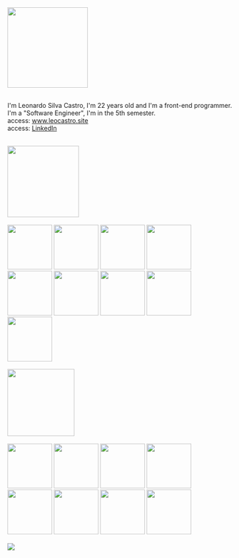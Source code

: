 <div>
 <img src="https://github.com/leocastroz/broex-tech/assets/72839343/521bdb8f-ee9e-48ea-a400-2dfe5cd56c13" width="180px" >
</div>

</br>

<p>
  I'm Leonardo Silva Castro, I'm 22 years old and I'm a front-end programmer.
  <br>
  I'm a "Software Engineer", I'm in the 5th semester.
  <br>
  access: <a href="https://www.leocastro.site">www.leocastro.site</a>
  <br>
  access: <a href="https://www.linkedin.com/in/leoscastro/">LinkedIn</a>
</p>
<br>
<div align="">
  <img src="https://github.com/leocastroz/broex-tech/assets/72839343/fb3e6952-29de-4c65-864d-124bf8131451" width="160px">
  <div>
  <br>
   <img src="https://github.com/leocastroz/broex-tech/assets/72839343/5312de69-16e4-4814-a94e-b308a7474b93" width="100px">
  <img src="https://github.com/leocastroz/broex-tech/assets/72839343/d9d823e4-fe82-440f-bd0b-f86587b32aaa" width="100px">
    <img src="https://github.com/leocastroz/broex-tech/assets/72839343/ae7e7c82-ac51-46df-8b41-dab3f4605148" width="100px">
   <img src="https://github.com/leocastroz/broex-tech/assets/72839343/29ae3c3c-f3b9-44d1-99bb-687840e90d7b" width="100px">
   <img src="https://github.com/leocastroz/broex-tech/assets/72839343/85ad2a08-d949-4ab5-bc02-72a657f68e9d" width="100px">
    <img src="https://github.com/leocastroz/broex-tech/assets/72839343/6e9155cc-53ef-451b-b4cc-c807dd77d14c" width="100px">
   <img src="https://github.com/leocastroz/broex-tech/assets/72839343/c2a1d2eb-c250-4e75-832c-4f4a28b72686" width="100px">
   <img src="https://github.com/leocastroz/broex-tech/assets/72839343/0456dae3-9148-4599-8451-a6c29fbf7772" width="100px">
   <img src="https://github.com/leocastroz/broex-tech/assets/72839343/4eee379d-62be-4387-9290-0ef6b7684147" width="100px">
  </div>
</div>

</br>

<div align="">
  <img src="https://github.com/leocastroz/broex-tech/assets/72839343/ba0d5a73-9933-4cae-bc2c-b94302bc182c" width="150px">
<div>
  <br>
   <img src="https://github.com/leocastroz/broex-tech/assets/72839343/d8c6df19-dabb-4c60-8676-f5b8d8959e6a" width="100px">
   <img src="https://github.com/leocastroz/broex-tech/assets/72839343/935d73e1-b0a0-445a-8436-271bd8b85beb" width="100px">
   <img src="https://github.com/leocastroz/broex-tech/assets/72839343/917f5efe-67f5-4b08-800f-3b4d9290df0c" width="100px">
   <img src="https://github.com/leocastroz/broex-tech/assets/72839343/8b3039da-b5fd-41bd-89c6-e3bca565c019" width="100px">
   <img src="https://github.com/leocastroz/broex-tech/assets/72839343/3768e0ab-2980-46e5-8517-707fc8b918ea" width="100px">
   <img src="https://github.com/leocastroz/broex-tech/assets/72839343/c45e5c19-f347-42e4-a682-3ceefe70f595" width="100px">
   <img src="https://github.com/leocastroz/broex-tech/assets/72839343/eccda6b0-f5b9-4488-8bce-3e5579b14d6e" width="100px">
   <img src="https://github.com/leocastroz/broex-tech/assets/72839343/6b843309-ab31-454c-bf5a-da3f721038ef" width="100px">
  </div>
</div>
</br>
<img src="https://github-readme-activity-graph.vercel.app/graph?username=leocastroz&bg_color=0d1117&color=a5a5a5&line=707070&point=dedede&area=true&hide_border=true">

